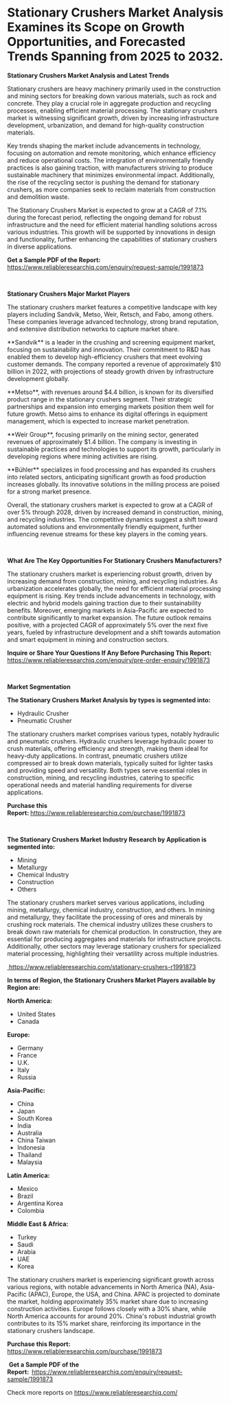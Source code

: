 <p><h1>Stationary Crushers Market Analysis Examines its Scope on Growth Opportunities, and Forecasted Trends Spanning from 2025 to 2032.</h1></p><p><strong>Stationary Crushers Market Analysis and Latest Trends</strong></p>
<p><p>Stationary crushers are heavy machinery primarily used in the construction and mining sectors for breaking down various materials, such as rock and concrete. They play a crucial role in aggregate production and recycling processes, enabling efficient material processing. The stationary crushers market is witnessing significant growth, driven by increasing infrastructure development, urbanization, and demand for high-quality construction materials.</p><p>Key trends shaping the market include advancements in technology, focusing on automation and remote monitoring, which enhance efficiency and reduce operational costs. The integration of environmentally friendly practices is also gaining traction, with manufacturers striving to produce sustainable machinery that minimizes environmental impact. Additionally, the rise of the recycling sector is pushing the demand for stationary crushers, as more companies seek to reclaim materials from construction and demolition waste.</p><p>The Stationary Crushers Market is expected to grow at a CAGR of 7.1% during the forecast period, reflecting the ongoing demand for robust infrastructure and the need for efficient material handling solutions across various industries. This growth will be supported by innovations in design and functionality, further enhancing the capabilities of stationary crushers in diverse applications.</p></p>
<p><strong>Get a Sample PDF of the Report:&nbsp;</strong> <a href="https://www.reliableresearchiq.com/enquiry/request-sample/1991873?utm_campaign=2346&utm_medium=2&utm_source=Github&utm_content=ia&utm_term=17022025&utm_id=stationary-crushers">https://www.reliableresearchiq.com/enquiry/request-sample/1991873</a></p>
<p>&nbsp;</p>
<p><strong>Stationary Crushers Major Market Players</strong></p>
<p><p>The stationary crushers market features a competitive landscape with key players including Sandvik, Metso, Weir, Retsch, and Fabo, among others. These companies leverage advanced technology, strong brand reputation, and extensive distribution networks to capture market share.</p><p>**Sandvik** is a leader in the crushing and screening equipment market, focusing on sustainability and innovation. Their commitment to R&D has enabled them to develop high-efficiency crushers that meet evolving customer demands. The company reported a revenue of approximately $10 billion in 2022, with projections of steady growth driven by infrastructure development globally.</p><p>**Metso**, with revenues around $4.4 billion, is known for its diversified product range in the stationary crushers segment. Their strategic partnerships and expansion into emerging markets position them well for future growth. Metso aims to enhance its digital offerings in equipment management, which is expected to increase market penetration.</p><p>**Weir Group**, focusing primarily on the mining sector, generated revenues of approximately $1.4 billion. The company is investing in sustainable practices and technologies to support its growth, particularly in developing regions where mining activities are rising.</p><p>**Bühler** specializes in food processing and has expanded its crushers into related sectors, anticipating significant growth as food production increases globally. Its innovative solutions in the milling process are poised for a strong market presence.</p><p>Overall, the stationary crushers market is expected to grow at a CAGR of over 5% through 2028, driven by increased demand in construction, mining, and recycling industries. The competitive dynamics suggest a shift toward automated solutions and environmentally friendly equipment, further influencing revenue streams for these key players in the coming years.</p></p>
<p>&nbsp;</p>
<p><strong>What Are The Key Opportunities For Stationary Crushers Manufacturers?</strong></p>
<p><p>The stationary crushers market is experiencing robust growth, driven by increasing demand from construction, mining, and recycling industries. As urbanization accelerates globally, the need for efficient material processing equipment is rising. Key trends include advancements in technology, with electric and hybrid models gaining traction due to their sustainability benefits. Moreover, emerging markets in Asia-Pacific are expected to contribute significantly to market expansion. The future outlook remains positive, with a projected CAGR of approximately 5% over the next five years, fueled by infrastructure development and a shift towards automation and smart equipment in mining and construction sectors.</p></p>
<p><strong>Inquire or Share Your Questions If Any Before Purchasing This Report:</strong> <a href="https://www.reliableresearchiq.com/enquiry/pre-order-enquiry/1991873?utm_campaign=2346&utm_medium=2&utm_source=Github&utm_content=ia&utm_term=17022025&utm_id=stationary-crushers">https://www.reliableresearchiq.com/enquiry/pre-order-enquiry/1991873</a></p>
<p>&nbsp;</p>
<p><strong>Market Segmentation</strong></p>
<p><strong>The Stationary Crushers Market Analysis by types is segmented into:</strong></p>
<p><ul><li>Hydraulic Crusher</li><li>Pneumatic Crusher</li></ul></p>
<p><p>The stationary crushers market comprises various types, notably hydraulic and pneumatic crushers. Hydraulic crushers leverage hydraulic power to crush materials, offering efficiency and strength, making them ideal for heavy-duty applications. In contrast, pneumatic crushers utilize compressed air to break down materials, typically suited for lighter tasks and providing speed and versatility. Both types serve essential roles in construction, mining, and recycling industries, catering to specific operational needs and material handling requirements for diverse applications.</p></p>
<p><strong>Purchase this Report:&nbsp;</strong><a href="https://www.reliableresearchiq.com/purchase/1991873?utm_campaign=2346&utm_medium=2&utm_source=Github&utm_content=ia&utm_term=17022025&utm_id=stationary-crushers">https://www.reliableresearchiq.com/purchase/1991873</a></p>
<p>&nbsp;</p>
<p><strong>The Stationary Crushers Market Industry Research by Application is segmented into:</strong></p>
<p><ul><li>Mining</li><li>Metallurgy</li><li>Chemical Industry</li><li>Construction</li><li>Others</li></ul></p>
<p><p>The stationary crushers market serves various applications, including mining, metallurgy, chemical industry, construction, and others. In mining and metallurgy, they facilitate the processing of ores and minerals by crushing rock materials. The chemical industry utilizes these crushers to break down raw materials for chemical production. In construction, they are essential for producing aggregates and materials for infrastructure projects. Additionally, other sectors may leverage stationary crushers for specialized material processing, highlighting their versatility across multiple industries.</p></p>
<p><a href="https://www.reliableresearchiq.com/stationary-crushers-r1991873?utm_campaign=2346&utm_medium=2&utm_source=Github&utm_content=ia&utm_term=17022025&utm_id=stationary-crushers">&nbsp;https://www.reliableresearchiq.com/stationary-crushers-r1991873</a></p>
<p><strong>In terms of Region, the Stationary Crushers Market Players available by Region are:</strong></p>
<p>
    <p> <strong> North America: </strong>
        <ul>
            <li>United States</li>
            <li>Canada</li>
        </ul>
        </p> 
    <p> <strong> Europe: </strong>
        <ul>
            <li>Germany</li>
            <li>France</li>
            <li>U.K.</li>
            <li>Italy</li>
            <li>Russia</li>
        </ul>
        </p> 
    <p> <strong> Asia-Pacific: </strong>
        <ul>
            <li>China</li>
            <li>Japan</li>
            <li>South Korea</li>
            <li>India</li>
            <li>Australia</li>
            <li>China Taiwan</li>
            <li>Indonesia</li>
            <li>Thailand</li>
            <li>Malaysia</li>
        </ul>
        </p> 
    <p> <strong> Latin America: </strong>
        <ul>
            <li>Mexico</li>
            <li>Brazil</li>
            <li>Argentina Korea</li>
            <li>Colombia</li>
        </ul>
        </p> 
    <p> <strong> Middle East & Africa: </strong>
        <ul>
            <li>Turkey</li>
            <li>Saudi</li>
            <li>Arabia</li>
            <li>UAE</li>
            <li>Korea</li>
        </ul>
    </p>
    </p>
<p><p>The stationary crushers market is experiencing significant growth across various regions, with notable advancements in North America (NA), Asia-Pacific (APAC), Europe, the USA, and China. APAC is projected to dominate the market, holding approximately 35% market share due to increasing construction activities. Europe follows closely with a 30% share, while North America accounts for around 20%. China's robust industrial growth contributes to its 15% market share, reinforcing its importance in the stationary crushers landscape.</p></p>
<p><strong>Purchase this Report: </strong><a href="https://www.reliableresearchiq.com/purchase/1991873?utm_campaign=2346&utm_medium=2&utm_source=Github&utm_content=ia&utm_term=17022025&utm_id=stationary-crushers">https://www.reliableresearchiq.com/purchase/1991873</a></p>
<p>&nbsp;<strong>Get a Sample PDF of the Report:&nbsp;&nbsp;</strong><a href="https://www.reliableresearchiq.com/enquiry/request-sample/1991873?utm_campaign=2346&utm_medium=2&utm_source=Github&utm_content=ia&utm_term=17022025&utm_id=stationary-crushers">https://www.reliableresearchiq.com/enquiry/request-sample/1991873</a></p>
<p><strong></strong></p>
<p>Check more reports on <a href="https://www.reliableresearchiq.com/?utm_campaign=2346&utm_medium=2&utm_source=Github&utm_content=ia&utm_term=17022025&utm_id=stationary-crushers">https://www.reliableresearchiq.com/</a></p>